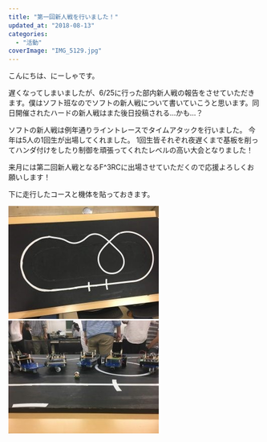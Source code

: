 ```yaml
---
title: "第一回新人戦を行いました！"
updated_at: "2018-08-13"
categories: 
  - "活動"
coverImage: "IMG_5129.jpg"
---
```


こんにちは、にーしゃです。

遅くなってしまいましたが、6/25に行った部内新人戦の報告をさせていただきます。僕はソフト班なのでソフトの新人戦について書いていこうと思います。同日開催されたハードの新人戦はまた後日投稿される…かも…？

ソフトの新人戦は例年通りライントレースでタイムアタックを行いました。 今年は5人の1回生が出場してくれました。 1回生皆それぞれ夜遅くまで基板を削ってハンダ付けをしたり制御を頑張ってくれたレベルの高い大会となりました！

来月には第二回新人戦となるF^3RCに出場させていただくので応援よろしくお願いします！

下に走行したコースと機体を貼っておきます。

[![](images/IMG_5116-300x225.jpg)](http://www.fortefibre.net/blog/wp-content/uploads/2018/08/IMG_5116.jpg)[![](images/IMG_5129-300x225.jpg)](http://www.fortefibre.net/blog/wp-content/uploads/2018/08/IMG_5129.jpg)

